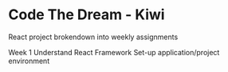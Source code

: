 # Code The Dream - Kiwi
React project brokendown into weekly assignments

Week 1 
Understand React Framework
Set-up application/project environment